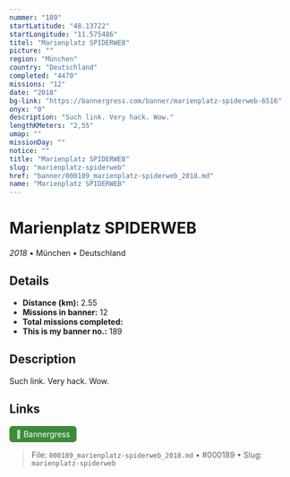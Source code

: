 ```yaml
---
nummer: "189"
startLatitude: "48.13722"
startLongitude: "11.575486"
titel: "Marienplatz SPIDERWEB"
picture: ""
region: "München"
country: "Deutschland"
completed: "4470"
missions: "12"
date: "2018"
bg-link: "https://bannergress.com/banner/marienplatz-spiderweb-6516"
onyx: "0"
description: "Such link. Very hack. Wow."
lengthKMeters: "2,55"
umap: ""
missionDay: ""
notice: ""
title: "Marienplatz SPIDERWEB"
slug: "marienplatz-spiderweb"
href: "banner/000189_marienplatz-spiderweb_2018.md"
name: "Marienplatz SPIDERWEB"
---
```

# Marienplatz SPIDERWEB

*2018* • München • Deutschland





## Details
- **Distance (km):** 2.55
- **Missions in banner:** 12
- **Total missions completed:** 
- **This is my banner no.:** 189



## Description
Such link. Very hack. Wow.



## Links
<a href="https://bannergress.com/banner/marienplatz-spiderweb-6516" target="_blank" style="display:inline-block;margin-right:8px;padding:6px 12px;background:#3c8b3c;color:#fff;text-decoration:none;border-radius:6px;">🔗 Bannergress</a>



> File: `000189_marienplatz-spiderweb_2018.md` • #000189 • Slug: `marienplatz-spiderweb`
